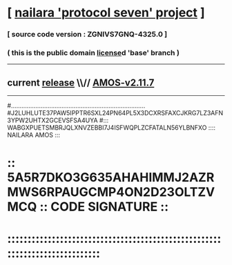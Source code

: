 
# [ [nailara 'protocol seven' project](http://nailara.network/) ]

### [ source code version : ZGNIVS7GNQ-4325.0 ]

### ( this is the public domain [license](../license)d 'base' branch )
---
## current [release](https://github.com/nailara-technologies/protocol-7/releases) \\\\// [AMOS-v2.11.7](https://github.com/nailara-technologies/protocol-7/releases/tag/AMOS-v2.11.7)
---

#.............................................................................
#J2LUHLUTE37PAW5IPPTR6SXL24PN64PL5X3DCXRSFAXCJKRG7LZ3AFN3YPW2UHTX2GCEVSFSA4UYA
#::: WABGXPUETSMBRJQLXNVZEBBI7J4ISFWQPLZCFATALN56YLBNFXO :::: NAILARA AMOS :::
# :: 5A5R7DKO3G635AHAHIMMJ2AZRMWS6RPAUGCMP4ON2D23OLTZVMCQ :: CODE SIGNATURE ::
# ::::::::::::::::::::::::::::::::::::::::::::::::::::::::::::::::::::::::::::
